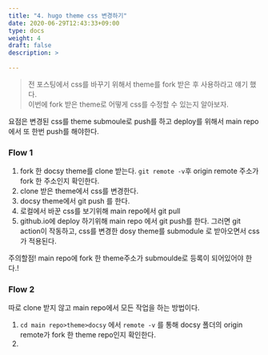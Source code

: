 ```yaml
---
title: "4. hugo theme css 변경하기"
date: 2020-06-29T12:43:33+09:00
type: docs
weight: 4
draft: false
description: >
    
---
```


> 전 포스팅에서 css를 바꾸기 위해서 theme를 fork 받은 후 사용하라고 얘기 했다. </br>
이번에 fork 받은 theme로 어떻게 css를 수정할 수 있는지 알아보자. 

요점은 변경된 css를 theme submoule로 push를 하고 deploy를 위해서 main repo에서 또 한번 push를 해야한다. 
### Flow 1
1. fork 한 docsy theme를 clone 받는다. `git remote -v`후 origin remote 주소가 fork 한 주소인지 확인한다.
2. clone 받은 theme에서 css를 변경한다.
3. docsy theme에서 git push 를 한다.
4. 로컬에서 바꾼 css를 보기위해 main repo에서 git pull
5. github.io에 deploy 하기위해 main repo 에서 git push를 한다.
그러면 git action이 작동하고, css를 변경한 dosy theme를 submodule 로 받아오면서 css가 적용된다.  

주의할점! main repo에 fork 한 theme주소가 submoulde로 등록이 되어있어야 한다.!

### Flow 2
따로 clone 받지 않고 main repo에서 모든 작업을 하는 방법이다. 
1. `cd main repo>theme>docsy` 에서 `remote -v` 를 통해 docsy 폴더의 origin remote가 fork 한 theme repo인지 확인한다. 
2. 